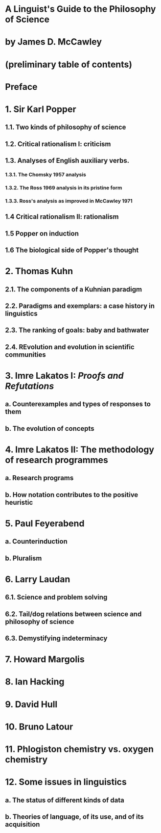 # A Linguist's Guide to the Philosophy of Science
# by James D. McCawley
# (preliminary table of contents)

# Preface
# 1. Sir Karl Popper
## 1.1.  Two kinds of philosophy of science
## 1.2. Critical rationalism I: criticism
## 1.3. Analyses of English auxiliary verbs.
### 1.3.1. The Chomsky 1957 analysis
### 1.3.2. The Ross 1969 analysis in its pristine form
### 1.3.3. Ross's analysis as improved in McCawley 1971
## 1.4 Critical rationalism II: rationalism
## 1.5 Popper on induction
## 1.6 The biological side of Popper's thought
# 2. Thomas Kuhn
## 2.1. The components of a Kuhnian paradigm
## 2.2. Paradigms and exemplars: a case history in linguistics
## 2.3. The ranking of goals: baby and bathwater
## 2.4. REvolution and evolution in scientific communities
# 3. Imre Lakatos I: _Proofs and Refutations_
## a. Counterexamples and types of responses to them
## b. The evolution of concepts
# 4. Imre Lakatos II: The methodology of research programmes
## a. Research programs
## b. How notation contributes to the positive heuristic
# 5. Paul Feyerabend
## a. Counterinduction
## b. Pluralism
# 6. Larry Laudan
## 6.1. Science and problem solving
## 6.2. Tail/dog relations between science and philosophy of science
## 6.3. Demystifying indeterminacy
# 7. Howard Margolis
# 8. Ian Hacking
# 9. David Hull
# 10. Bruno Latour
# 11. Phlogiston chemistry vs. oxygen chemistry
# 12. Some issues in linguistics
## a. The status of different kinds of data
## b. Theories of language, of its use, and of its acquisition
